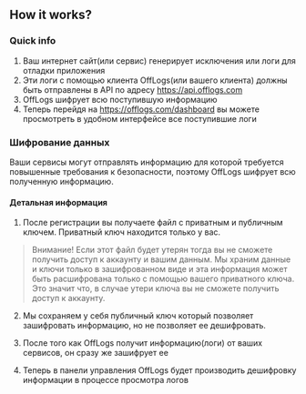 ﻿## How it works?

### Quick info

1. Ваш интернет сайт(или сервис) генерирует исключения или логи для отладки приложения
2. Эти логи с помощью клиента OffLogs(или вашего клиента) должны быть отправлены в API по адресу https://api.offlogs.com
3. OffLogs шифрует всю поступившую информацию
4. Теперь перейдя на https://offlogs.com/dashboard вы можете просмотреть в удобном интерфейсе все поступившие логи

### Шифрование данных

Ваши сервисы могут отправлять информацию для которой требуется повышенные требования к безопасности, 
поэтому OffLogs шифрует всю полученную информацию.

#### Детальная информация
1. После регистрации вы получаете файл с приватным и публичным ключем. Приватный ключ находится только у вас.

> Внимание! Если этот файл будет утерян тогда вы не сможете получить доступ к аккаунту и вашим данным.
> Мы храним данные и ключи только в зашифрованном виде и эта информация может быть расшифрована только с помощью вашего приватного ключа.
> Это значит что, в случае утери ключа вы не сможете получить доступ к аккаунту. 

2. Мы сохраняем у себя публичный ключ который позволяет зашифровать информацию, 
но не позволяет ее дешифровать.

3. После того как OffLogs получит информацию(логи) от ваших сервисов, он сразу же зашифрует ее

4. Теперь в панели управления OffLogs будет производить дешифровку информации в процессе просмотра логов
